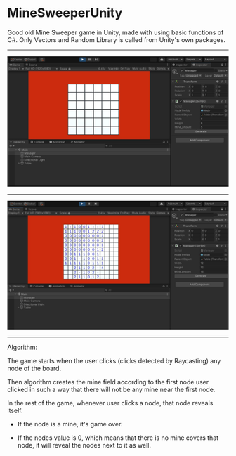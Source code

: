 # MineSweeperUnity

Good old Mine Sweeper game in Unity, made with using basic functions of C#. Only Vectors and Random Library is called from Unity's own packages.


---

<p align="center">
  <img src="Images/puzzle_image_one.JPG">
</p>

---

<p align="center">
  <img src="Images/puzzle_image_two.JPG">
</p>

---


Algorithm:

The game starts when the user clicks (clicks detected by Raycasting) any node of the board.

Then algorithm creates the mine field according to the first node user clicked in such a way that there will not be any mine near the first node.

In the rest of the game, whenever user clicks a node, that node reveals itself.

- If the node is a mine, it's game over.

- If the nodes value is 0, which means that there is no mine covers that node, it will reveal the nodes next to it as well.
